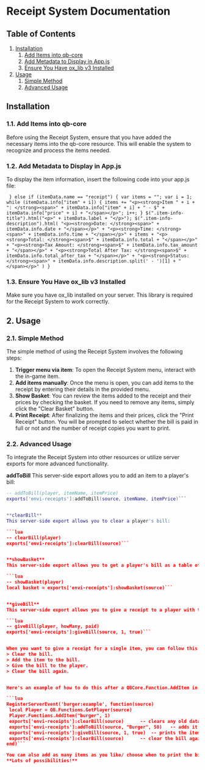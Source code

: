 # Receipt System Documentation

## Table of Contents

1. [Installation](#installation)
    1. [Add Items into qb-core](#11-add-items-into-qb-core)
    2. [Add Metadata to Display in App.js](#12-add-metadata-to-display-in-appjs)
    3. [Ensure You Have ox_lib v3 Installed](#13-ensure-you-have-ox_lib-v3-installed)
2. [Usage](#usage)
    1. [Simple Method](#21-simple-method)
    2. [Advanced Usage](#22-advanced-usage)

## Installation

### 1.1. Add Items into qb-core

Before using the Receipt System, ensure that you have added the necessary items into the qb-core resource. This will enable the system to recognize and process the items needed.

### 1.2. Add Metadata to Display in App.js

To display the item information, insert the following code into your app.js file:

``
} else if (itemData.name == "receipt") {
  var items = "";
  var i = 1;
  while (itemData.info["item" + i]) {
    items += "<p><strong>Item " + i + ": </strong><span>" + itemData.info["item" + i] + " - $" + itemData.info["price" + i] + "</span></p>";
    i++;
  }
  $(".item-info-title").html("<p>" + itemData.label + "</p>");
  $(".item-info-description").html(
    "<p><strong>Date: </strong><span>" + itemData.info.date + "</span></p>" +
    "<p><strong>Time: </strong><span>" + itemData.info.time + "</span></p>" +
    items +
    "<p><strong>Total: </strong><span>$" + itemData.info.total + "</span></p>" +
    "<p><strong>Tax Amount: </strong><span>$" + itemData.info.tax_amount + "</span></p>" +
    "<p><strong>Total After Tax: </strong><span>$" + itemData.info.total_after_tax + "</span></p>" +
    "<p><strong>Status: </strong><span>" + itemData.info.description.split(' - ')[1] + "</span></p>"
  )
}``

### 1.3. Ensure You Have ox_lib v3 Installed

Make sure you have ox_lib installed on your server. This library is required for the Receipt System to work correctly.

## 2. Usage

### 2.1. Simple Method

The simple method of using the Receipt System involves the following steps:

1. **Trigger menu via item**: To open the Receipt System menu, interact with the in-game item.
2. **Add items manually**: Once the menu is open, you can add items to the receipt by entering their details in the provided menu.
3. **Show Basket**: You can review the items added to the receipt and their prices by checking the basket. If you need to remove any items, simply click the "Clear Basket" button.
4. **Print Receipt**: After finalizing the items and their prices, click the "Print Receipt" button. You will be prompted to select whether the bill is paid in full or not and the number of receipt copies you want to print.

### 2.2. Advanced Usage

To integrate the Receipt System into other resources or utilize server exports for more advanced functionality. 

**addToBill**
This server-side export allows you to add an item to a player's bill:

```lua
-- addToBill(player, itemName, itemPrice)
exports['envi-receipts']:addToBill(source, itemName, itemPrice)```


**clearBill**
This server-side export allows you to clear a player's bill:

```lua
-- clearBill(player)
exports['envi-receipts']:clearBill(source)```


**showBasket**
This server-side export allows you to get a player's bill as a table of items and their prices:

```lua
-- showBasket(player)
local basket = exports['envi-receipts']:showBasket(source)```


**giveBill**
This server-side export allows you to give a receipt to a player with the bill's contents:

```lua
-- giveBill(player, howMany, paid)
exports['envi-receipts']:giveBill(source, 1, true)```


When you want to give a receipt for a single item, you can follow this sequence:
> Clear the bill.
> Add the item to the bill.
> Give the bill to the player.
> Clear the bill again.


Here's an example of how to do this after a QBCore.Function.AddItem in another script:

```lua
RegisterServerEvent('burger:example', function(source)
 local Player = QB.Functions.GetPlayer(source)
 Player.Functions.AddItem("burger", 1)
 exports['envi-receipts']:clearBill(source)      -- clears any old data
 exports['envi-receipts']:addToBill(source, "Burger", 50)   -- adds it to the total bill
 exports['envi-receipts']:giveBill(source, 1, true)  -- prints the items currently added and rewards receipt item
 exports['envi-receipts']:clearBill(source)      -- clear the bill again for good measure
end)```

You can also add as many items as you like/ choose when to print the bill via the item. 
**Lots of possibilities!** 
